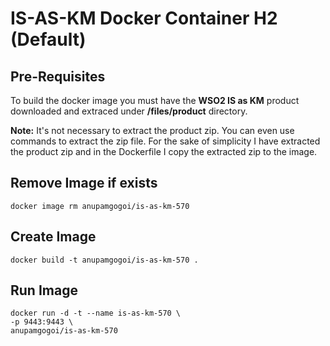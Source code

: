 # IS-AS-KM Docker Container H2 (Default)

## Pre-Requisites
To build the docker image you must have the **WSO2 IS as KM** product downloaded and extraced under **/files/product** directory.

**Note:** It's not necessary to extract the product zip. You can even use commands to extract the zip file. For the sake of simplicity I have extracted the product zip and in the Dockerfile I copy the extracted zip to the image.

## Remove Image if exists
```
docker image rm anupamgogoi/is-as-km-570
```

## Create Image
```
docker build -t anupamgogoi/is-as-km-570 .
```

## Run Image
```
docker run -d -t --name is-as-km-570 \
-p 9443:9443 \
anupamgogoi/is-as-km-570
```
